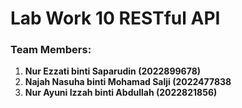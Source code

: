# Lab Work 10 RESTful API

### **Team Members:**
1. **Nur Ezzati binti Saparudin (2022899678)**
2. **Najah Nasuha binti Mohamad Salji (2022477838**
3. **Nur Ayuni Izzah binti Abdullah (2022821856)**
